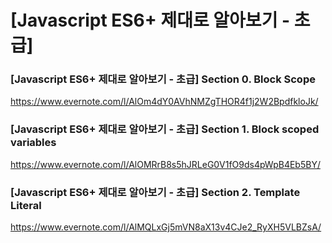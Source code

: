 # [Javascript ES6+ 제대로 알아보기 - 초급]

### [Javascript ES6+ 제대로 알아보기 - 초급]  Section 0. Block Scope
https://www.evernote.com/l/AlOm4dY0AVhNMZgTHOR4f1j2W2BpdfkloJk/

### [Javascript ES6+ 제대로 알아보기 - 초급]  Section 1. Block scoped variables
https://www.evernote.com/l/AlOMRrB8s5hJRLeG0V1fO9ds4pWpB4Eb5BY/

### [Javascript ES6+ 제대로 알아보기 - 초급]  Section 2. Template Literal
https://www.evernote.com/l/AlMQLxGj5mVN8aX13v4CJe2_RyXH5VLBZsA/